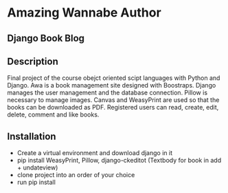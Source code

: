 # Amazing Wannabe Author 
## Django Book Blog

## Description
Final project of the course obejct oriented scipt languages with Python and Django. 
Awa is a book management site designed with Boostraps. Django manages the user management 
and the database connection.  Pillow is necessary to manage images. Canvas and WeasyPrint 
are used so that the books can be downloaded as PDF. Registered users can read, create, 
edit, delete, comment and like books.


## Installation
* Create a virtual environment and download django in it
* pip install WeasyPrint, Pillow, django-ckeditot (Textbody for book in add + undateview)
* clone project into an order of your choice
* run pip install


